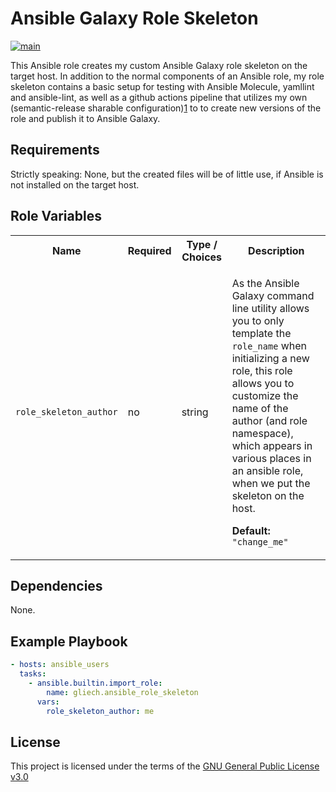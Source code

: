 # Ansible Galaxy Role Skeleton

[![main](https://github.com/gliech/ansible-role-skeleton/actions/workflows/main.yml/badge.svg)](https://github.com/gliech/ansible-role-skeleton/actions/workflows/main.yml)

This Ansible role creates my custom Ansible Galaxy role skeleton on the target
host. In addition to the normal components of an Ansible role, my role skeleton
contains a basic setup for testing with Ansible Molecule, yamllint and
ansible-lint, as well as a github actions pipeline that utilizes my own
(semantic-release sharable configuration)[1] to to create new versions of the
role and publish it to Ansible Galaxy.


## Requirements

Strictly speaking: None, but the created files will be of little use, if Ansible
is not installed on the target host.


## Role Variables

<table>
<tr><th>Name</th><th>Required</th><th>Type / Choices</th><th>Description</th></tr>
<tr><td><code>role_skeleton_author</code></td>
<td>no</td>
<td>string</td>
<td>

As the Ansible Galaxy command line utility allows you to only template the
`role_name` when initializing a new role, this role allows you to customize the
name of the author (and role namespace), which appears in various places in an
ansible role, when we put the skeleton on the host.

**Default:** `"change_me"`
</td></tr>
</table>


## Dependencies

None.


## Example Playbook

```yaml
- hosts: ansible_users
  tasks:
    - ansible.builtin.import_role:
        name: gliech.ansible_role_skeleton
      vars:
        role_skeleton_author: me
```


## License

This project is licensed under the terms of the [GNU General Public License v3.0](LICENSE)


[1]: https://github.com/gliech/semantic-release-config-github-ansible-role
